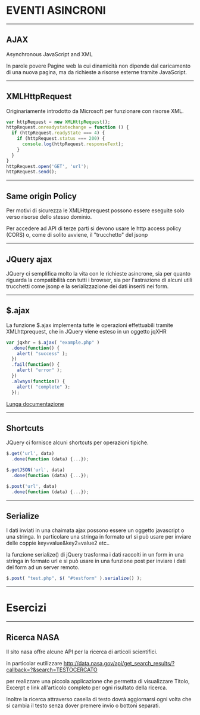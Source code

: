 EVENTI ASINCRONI
================


----


AJAX
----
Asynchronous JavaScript and XML

In parole povere Pagine web la cui dinamicità non dipende dal caricamento di una
nuova pagina, ma da richieste a risorse esterne tramite JavaScript.


----


XMLHttpRequest
--------------
Originariamente introdotto da Microsoft per funzionare con risorse XML.

```javascript
var httpRequest = new XMLHttpRequest();
httpRequest.onreadystatechange = function () {
  if (httpRequest.readyState === 4) {
    if (httpRequest.status === 200) {
      console.log(httpRequest.responseText);
    }
  }
}
httpRequest.open('GET', 'url');
httpRequest.send();
```

----


Same origin Policy
------------------
Per motivi di sicurezza le XMLHttprequest possono essere eseguite solo verso
risorse dello stesso dominio.

Per accedere ad API di terze parti si devono usare le http access policy (CORS)
o, come di solito avviene, il "trucchetto" del jsonp


----


JQuery ajax
-----------
JQuery ci semplifica molto la vita con le richieste asincrone, sia per quanto
riguarda la compatibilità con tutti i browser, sia per l'astrazione di alcuni
utili trucchetti come jsonp e la serializzazione dei dati inseriti nei form.


----


$.ajax
------
La funzione $.ajax implementa tutte le operazioni effettuabili tramite
XMLhttprequest, che in JQuery viene esteso in un oggetto jqXHR

```javascript
var jqxhr = $.ajax( "example.php" )
  .done(function() {
    alert( "success" );
  })
  .fail(function() {
    alert( "error" );
  })
  .always(function() {
    alert( "complete" );
  });
```

[Lunga documentazione](http://api.jquery.com/jQuery.ajax/)


----


Shortcuts
---------
JQuery ci fornisce alcuni shortcuts per operazioni tipiche.

```javascript
$.get('url', data)
  .done(function (data) {...});

$.getJSON('url', data)
  .done(function (data) {...});

$.post('url', data)
  .done(function (data) {...});
```


----


Serialize
---------
I dati inviati in una chaimata ajax possono essere un oggetto javascript o una
stringa. In particolare una stringa in formato url si può usare per inviare
delle coppie key=value&key2=value2 etc..

la funzione serialize() di jQuery trasforma i dati raccolti in un form in una
stringa in formato url e si può usare in una funzione post per inviare i dati
del form ad un server remoto.

```javascript
$.post( "test.php", $( "#testform" ).serialize() );
```


---


Esercizi
========


----


Ricerca NASA
------------
Il sito nasa offre alcune API per la ricerca di articoli scientifici.

in particolar eutilizzare http://data.nasa.gov/api/get_search_results/?callback=?&search=TESTOCERCATO

per realizzare una piccola applicazione che permetta di visualizzare Titolo,
Excerpt e link all'articolo completo per ogni risultato della ricerca.

Inoltre la ricerca attraverso casella di testo dovrà aggiornarsi ogni volta che
si cambia il testo senza dover premere invio o bottoni separati.
